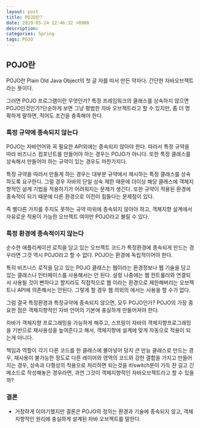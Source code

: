 ```yaml
---
layout: post
title: POJO란?
date: 2019-05-24 12:46:32 +0900
description:
categories: Spring
tags: POJO
---
```


## POJO란

POJO란 Plain Old Java Object의 첫 글 자를 따서 만든 약자다. 간단한 자바오브젝트라는 뜻이다.

그러면 POJO 프로그램이란 무엇인가? 특정 프레임워크의 클래스를 상속하지 않으면 POJO인것인가?단순하게 보면 그냥 평범한 자바 오브젝트라고 할 수 있지만, 좀 더 명확하게 말하면, 적어도 조건을 충족해야 한다.

### 특정 규약에 종속되지 않는다

POJO는 자바언어와 꼭 필요한 API외에는 종속되지 않아야 한다. 따라서 특정 규약을 따라 비즈니스 컴포넌트를 만들어야 하는 경우는 POJO가 아니다. 또한 특정 클래스를 상속해서 만들어야 하는 규약이 있는 경우도 마찬가지다.


특정 규약을 따라서 만들게 하는 경우는 대부분 규약에서 제시하는 특정 클래스를 상속하도록 요구한다. 그럴 경우 자바의 단일 상속 제한 때문에 더이상 해당 클래스에 객체지향적인 설계 기법을 적용하기가 어려워지는 문제가 생긴다. 또한 규약이 적용된 환경에 종속적이 되기 때문에 다른 환경으로 이전이 힘들다는 문제점이 있다.
     	

즉 별다른 가치를 주지도 못하는 규약 따위에 종속되지 않아야 하고, 객체지향 설계에서 자유로운 적용이 가능한 오브젝트 여야만 POJO라고 불릴 수 있다.


### 특정 환경에 종속적이지 않는다

순수한 애플리케이션 로직을 담고 있는 오브젝트 코드가 특정환경에 종속되게 만드는 경우라면 그것 역시 POJO라고 할 수 없다. POJO는 환경에 독립적이어야 한다.

특히 비즈니스 로직을 담고 있는 POJO 클래스는 웹이라는 환경정보나 웹 기술을 담고 있는 클래스나 인터페이스를 사용해서는 안 된다. 설령 나중에는 웹 컨트롤러와 연결되서 사용될 것이 뻔하다고 할지라도 직접적으로 웹 이라는 환경으로 제한해버리는 오브젝트나 API에 의존해서는 안된다. 그렇게 할 경우 웹 의외의 에서는 사용을 할 수가 없다.


그럼 결국 특정환경과 특정규약에 종속되지 않으면, 모두 POJO인가?
POJO의 가장 중요한 점은 객체지향적인 자바 언어의 기본에 충실하게 만들어져야 한다.

자바가 객체지향 프로그래밍을 가능하게 해주고, 스프링이 자바의 객체지향프로그래밍을 기반으로 재사용성을 높여준다고 해서, 객체지향에 설계에 맞게 자동으로 적용이 되는게 아니다. 

책임과 역할이 각기 다른 코드를 한 클래스에 몰아넣어 덩치 큰 만능 클래스로 만드는 경우, 재사용이 불가능한 정도로 다른 레이어와 영역의 코드와 강한 결합을 가지고 만들어지는 경우, 상속과 다형성의 적용으로 처리하면 되는것을 if/switch문이 가득 찬 길고 긴 메소드로 작성해놓은 경우라면, 과연 그것이 객체지향적인 자바오브젝트라고 할 수 있을까?

### 결론

* 거창하게 이야기했지만 결론은 POJO의 정의는 환경과 기술에 종속되지 않고, 객체지향적인 원리에 충실하게 설계된 자바 오브젝트를 말한다.
